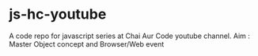# js-hc-youtube
A code repo for javascript series at Chai Aur Code youtube channel.
Aim : Master Object concept and Browser/Web event
